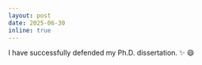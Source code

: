 ```yaml
---
layout: post
date: 2025-06-30
inline: true
---
```


I have successfully defended my Ph.D. dissertation. :sparkles: :smile: